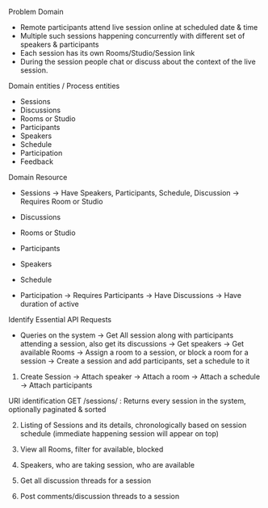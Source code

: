 Problem Domain
- Remote participants attend live session online at scheduled date & time
- Multiple such sessions happening concurrently with different set of speakers & participants
- Each session has its own Rooms/Studio/Session link
- During the session people chat or discuss about the context of the live session.

Domain entities / Process entities
- Sessions
- Discussions
- Rooms or Studio
- Participants
- Speakers
- Schedule
- Participation
- Feedback

Domain Resource
- Sessions
		-> Have Speakers, Participants, Schedule, Discussion
		-> Requires Room or Studio

- Discussions
- Rooms or Studio
- Participants
- Speakers
- Schedule
- Participation
	-> Requires Participants
	-> Have Discussions
	-> Have duration of active

Identify Essential API Requests
- Queries on the system
	-> Get All session along with participants attending a session, also get its discussions
	-> Get speakers
	-> Get available Rooms
	-> Assign a room to a session, or block a room for a session
	-> Create a session and add participants, set a schedule to it

1. Create Session
		-> Attach speaker
		-> Attach a room
		-> Attach a schedule
		-> Attach participants

URI identification
GET /sessions/ : Returns every session in the system, optionally paginated & sorted





2. Listing of Sessions and its details, chronologically based on session schedule (immediate happening session will appear on top)

3. View all Rooms, filter for available, blocked

4. Speakers, who are taking session, who are available

5. Get all discussion threads for a session

6. Post comments/discussion threads to a session


